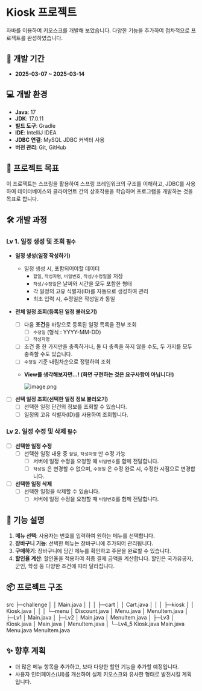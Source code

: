 # Kiosk 프로젝트

자바를 이용하여 키오스크를 개발해 보았습니다. 다양한 기능을 추가하여 점차적으로 프로젝트를 완성하였습니다.

## 📅 개발 기간

- **2025-03-07 ~ 2025-03-14**

## 💻 개발 환경

- **Java**: 17
- **JDK**: 17.0.11
- **빌드 도구**: Gradle
- **IDE**: IntelliJ IDEA
- **JDBC 연결**: MySQL JDBC 커넥터 사용
- **버전 관리**: Git, GitHub

## 🚀 프로젝트 목표

이 프로젝트는 스프링을 활용하여 스프링 프레임워크의 구조를 이해하고, JDBC를 사용하여 데이터베이스와 클라이언트 간의 상호작용을 학습하며 프로그램을 개발하는 것을 목표로 합니다.

## 🛠️ 개발 과정

### Lv 1. 일정 생성 및 조회  `필수`
- **일정 생성(일정 작성하기)**
  - 일정 생성 시, 포함되어야할 데이터
    - `할일`, `작성자명`, `비밀번호`, `작성/수정일`을 저장
    - `작성/수정일`은 날짜와 시간을 모두 포함한 형태
    - 각 일정의 고유 식별자(ID)를 자동으로 생성하여 관리
    - 최초 입력 시, 수정일은 작성일과 동일

- **전체 일정 조회(등록된 일정 불러오기)**
    - [ ]  다음 **조건**을 바탕으로 등록된 일정 목록을 전부 조회
        - [ ]  `수정일` (형식 : YYYY-MM-DD)
        - [ ]  `작성자명`
    - [ ]  조건 중 한 가지만을 충족하거나, 둘 다 충족을 하지 않을 수도, 두 가지를 모두 충족할 수도 있습니다.
    - [ ]  `수정일` 기준 내림차순으로 정렬하여 조회
    - **View를 생각해보자면…! (화면 구현하는 것은 요구사항이 아닙니다!)**
        
        ![image.png](https://prod-files-secure.s3.us-west-2.amazonaws.com/83c75a39-3aba-4ba4-a792-7aefe4b07895/ead75579-ec79-4a73-b25f-e4dafee1a9ef/image.png)
        
- [ ]  **선택 일정 조회(선택한 일정 정보 불러오기)**
    - [ ]  선택한 일정 단건의 정보를 조회할 수 있습니다.
    - [ ]  일정의 고유 식별자(ID)를 사용하여 조회합니다.

### Lv 2. 일정 수정 및 삭제  `필수`

- [ ]  **선택한 일정 수정**
    - [ ]  선택한 일정 내용 중 `할일`, `작성자명` 만 수정 가능
        - [ ]  서버에 일정 수정을 요청할 때 `비밀번호`를 함께 전달합니다.
        - [ ]  `작성일` 은 변경할 수 없으며, `수정일` 은 수정 완료 시, 수정한 시점으로 변경합니다.
- [ ]  **선택한 일정 삭제**
    - [ ]  선택한 일정을 삭제할 수 있습니다.
        - [ ]  서버에 일정 수정을 요청할 때 `비밀번호`를 함께 전달합니다.

## 📌 기능 설명

1. **메뉴 선택**: 사용자는 번호를 입력하여 원하는 메뉴를 선택합니다.
2. **장바구니 기능**: 선택한 메뉴는 장바구니에 추가되어 관리됩니다.
3. **구매하기**: 장바구니에 담긴 메뉴를 확인하고 주문을 완료할 수 있습니다.
4. **할인율 계산**: 할인율을 적용하여 최종 결제 금액을 계산합니다. 할인은 국가유공자, 군인, 학생 등 다양한 조건에 따라 달라집니다.

## 📦 프로젝트 구조

src
    ├─challenge
    │  │  Main.java
    │  │
    │  ├─cart
    │  │      Cart.java
    │  │
    │  ├─kiosk
    │  │      Kiosk.java
    │  │
    │  └─menu
    │          Discount.java
    │          Menu.java
    │          MenuItem.java
    │
    ├─Lv1
    │      Main.java
    │
    ├─Lv2
    │      Main.java
    │      MenuItem.java
    │
    ├─Lv3
    │      Kiosk.java
    │      Main.java
    │      MenuItem.java
    │
    └─Lv4_5
            Kiosk.java
            Main.java
            Menu.java
            MenuItem.java

## ✨ 향후 계획

- 더 많은 메뉴 항목을 추가하고, 보다 다양한 할인 기능을 추가할 예정입니다.
- 사용자 인터페이스(UI)를 개선하여 실제 키오스크와 유사한 형태로 발전시킬 계획입니다.
